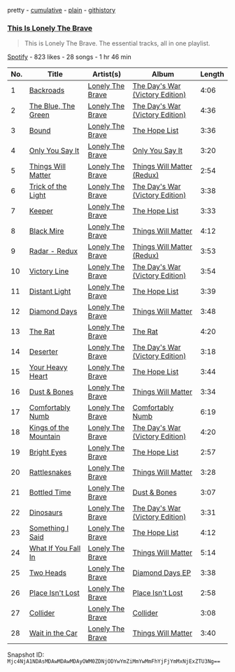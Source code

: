 pretty - [cumulative](/playlists/cumulative/37i9dQZF1DZ06evO4ACddn.md) - [plain](/playlists/plain/37i9dQZF1DZ06evO4ACddn) - [githistory](https://github.githistory.xyz/mackorone/spotify-playlist-archive/blob/main/playlists/plain/37i9dQZF1DZ06evO4ACddn)

### [This Is Lonely The Brave](https://open.spotify.com/playlist/37i9dQZF1DZ06evO4ACddn)

> This is Lonely The Brave\. The essential tracks, all in one playlist.

[Spotify](https://open.spotify.com/user/spotify) - 823 likes - 28 songs - 1 hr 46 min

| No. | Title | Artist(s) | Album | Length |
|---|---|---|---|---|
| 1 | [Backroads](https://open.spotify.com/track/33dunxmWFO2n1a2sjD1wGD) | [Lonely The Brave](https://open.spotify.com/artist/7Ks1xbMXEQjy9aQObTJdId) | [The Day's War \(Victory Edition\)](https://open.spotify.com/album/4Wj1eRz1I5uHtDpTOmuDCh) | 4:06 |
| 2 | [The Blue, The Green](https://open.spotify.com/track/0HHlrHaeTThPytkBv3ka3G) | [Lonely The Brave](https://open.spotify.com/artist/7Ks1xbMXEQjy9aQObTJdId) | [The Day's War \(Victory Edition\)](https://open.spotify.com/album/4Wj1eRz1I5uHtDpTOmuDCh) | 4:36 |
| 3 | [Bound](https://open.spotify.com/track/7sySSvITN4b66p0fDZ53bh) | [Lonely The Brave](https://open.spotify.com/artist/7Ks1xbMXEQjy9aQObTJdId) | [The Hope List](https://open.spotify.com/album/3ntaoDQyCQ1U9mf2mIIf92) | 3:36 |
| 4 | [Only You Say It](https://open.spotify.com/track/1InK0K5uVrrwT47a4CMnAC) | [Lonely The Brave](https://open.spotify.com/artist/7Ks1xbMXEQjy9aQObTJdId) | [Only You Say It](https://open.spotify.com/album/4CMYzNo5XGNoGExI7piQ5O) | 3:20 |
| 5 | [Things Will Matter](https://open.spotify.com/track/3yFZ2FNf3RZMw5e1sJYZve) | [Lonely The Brave](https://open.spotify.com/artist/7Ks1xbMXEQjy9aQObTJdId) | [Things Will Matter \(Redux\)](https://open.spotify.com/album/5j7moHdW1BoUtjHYjM8FTm) | 2:54 |
| 6 | [Trick of the Light](https://open.spotify.com/track/5XT1xMhjkezsYacZ6nwhGm) | [Lonely The Brave](https://open.spotify.com/artist/7Ks1xbMXEQjy9aQObTJdId) | [The Day's War \(Victory Edition\)](https://open.spotify.com/album/4Wj1eRz1I5uHtDpTOmuDCh) | 3:38 |
| 7 | [Keeper](https://open.spotify.com/track/1CHVMZOzCUr7ytuyM3Mclb) | [Lonely The Brave](https://open.spotify.com/artist/7Ks1xbMXEQjy9aQObTJdId) | [The Hope List](https://open.spotify.com/album/3ntaoDQyCQ1U9mf2mIIf92) | 3:33 |
| 8 | [Black Mire](https://open.spotify.com/track/41TpGLxHszelYWCBZklrsJ) | [Lonely The Brave](https://open.spotify.com/artist/7Ks1xbMXEQjy9aQObTJdId) | [Things Will Matter](https://open.spotify.com/album/2xSzu2fJc9KaBwSip35d3e) | 4:12 |
| 9 | [Radar \- Redux](https://open.spotify.com/track/2hq4lskxMTho1REmBrGLmG) | [Lonely The Brave](https://open.spotify.com/artist/7Ks1xbMXEQjy9aQObTJdId) | [Things Will Matter \(Redux\)](https://open.spotify.com/album/5j7moHdW1BoUtjHYjM8FTm) | 3:53 |
| 10 | [Victory Line](https://open.spotify.com/track/5ANtXtO9R4gR16Q41yCOtR) | [Lonely The Brave](https://open.spotify.com/artist/7Ks1xbMXEQjy9aQObTJdId) | [The Day's War \(Victory Edition\)](https://open.spotify.com/album/4Wj1eRz1I5uHtDpTOmuDCh) | 3:54 |
| 11 | [Distant Light](https://open.spotify.com/track/4gpvE7nVnjSVFEy2aiFQzb) | [Lonely The Brave](https://open.spotify.com/artist/7Ks1xbMXEQjy9aQObTJdId) | [The Hope List](https://open.spotify.com/album/3ntaoDQyCQ1U9mf2mIIf92) | 3:39 |
| 12 | [Diamond Days](https://open.spotify.com/track/49b0ahtMJNiQXNjIvMbwKX) | [Lonely The Brave](https://open.spotify.com/artist/7Ks1xbMXEQjy9aQObTJdId) | [Things Will Matter](https://open.spotify.com/album/2xSzu2fJc9KaBwSip35d3e) | 3:48 |
| 13 | [The Rat](https://open.spotify.com/track/2aEAQBRKqAImOF9rzALVxR) | [Lonely The Brave](https://open.spotify.com/artist/7Ks1xbMXEQjy9aQObTJdId) | [The Rat](https://open.spotify.com/album/7xfgBU8oYPEJ3zuyhBmoJ5) | 4:20 |
| 14 | [Deserter](https://open.spotify.com/track/0T7UxrsKjmTnkBLKs4o3Ah) | [Lonely The Brave](https://open.spotify.com/artist/7Ks1xbMXEQjy9aQObTJdId) | [The Day's War \(Victory Edition\)](https://open.spotify.com/album/4Wj1eRz1I5uHtDpTOmuDCh) | 3:18 |
| 15 | [Your Heavy Heart](https://open.spotify.com/track/1FlChalmUyVX8JVrvcHK4F) | [Lonely The Brave](https://open.spotify.com/artist/7Ks1xbMXEQjy9aQObTJdId) | [The Hope List](https://open.spotify.com/album/3ntaoDQyCQ1U9mf2mIIf92) | 3:44 |
| 16 | [Dust & Bones](https://open.spotify.com/track/11VMKvo0PUGzNwngQ5Ebvn) | [Lonely The Brave](https://open.spotify.com/artist/7Ks1xbMXEQjy9aQObTJdId) | [Things Will Matter](https://open.spotify.com/album/2xSzu2fJc9KaBwSip35d3e) | 3:34 |
| 17 | [Comfortably Numb](https://open.spotify.com/track/6SVUDu857QbuF1O6qKjCqc) | [Lonely The Brave](https://open.spotify.com/artist/7Ks1xbMXEQjy9aQObTJdId) | [Comfortably Numb](https://open.spotify.com/album/446Mbnz7IvnGi90uZdc5de) | 6:19 |
| 18 | [Kings of the Mountain](https://open.spotify.com/track/6pOvCv7rA3gkTFtpyDGyiI) | [Lonely The Brave](https://open.spotify.com/artist/7Ks1xbMXEQjy9aQObTJdId) | [The Day's War \(Victory Edition\)](https://open.spotify.com/album/4Wj1eRz1I5uHtDpTOmuDCh) | 4:20 |
| 19 | [Bright Eyes](https://open.spotify.com/track/1NzWx9EnQOdhXYuPwU0iFD) | [Lonely The Brave](https://open.spotify.com/artist/7Ks1xbMXEQjy9aQObTJdId) | [The Hope List](https://open.spotify.com/album/3ntaoDQyCQ1U9mf2mIIf92) | 2:57 |
| 20 | [Rattlesnakes](https://open.spotify.com/track/13IILXc2B0KUsIjbaXXudE) | [Lonely The Brave](https://open.spotify.com/artist/7Ks1xbMXEQjy9aQObTJdId) | [Things Will Matter](https://open.spotify.com/album/2xSzu2fJc9KaBwSip35d3e) | 3:28 |
| 21 | [Bottled Time](https://open.spotify.com/track/5AOTvul1pG5guRXeWvq1Za) | [Lonely The Brave](https://open.spotify.com/artist/7Ks1xbMXEQjy9aQObTJdId) | [Dust & Bones](https://open.spotify.com/album/3GHMDiFyBUSZWhLBiBiHK4) | 3:07 |
| 22 | [Dinosaurs](https://open.spotify.com/track/0kNvVLZsEgWBzhfYwboY70) | [Lonely The Brave](https://open.spotify.com/artist/7Ks1xbMXEQjy9aQObTJdId) | [The Day's War \(Victory Edition\)](https://open.spotify.com/album/4Wj1eRz1I5uHtDpTOmuDCh) | 3:31 |
| 23 | [Something I Said](https://open.spotify.com/track/00FXop2LfX8GdbHm5BL1tq) | [Lonely The Brave](https://open.spotify.com/artist/7Ks1xbMXEQjy9aQObTJdId) | [The Hope List](https://open.spotify.com/album/3ntaoDQyCQ1U9mf2mIIf92) | 4:12 |
| 24 | [What If You Fall In](https://open.spotify.com/track/5CWar6bZXCrEmU4C4n7eDX) | [Lonely The Brave](https://open.spotify.com/artist/7Ks1xbMXEQjy9aQObTJdId) | [Things Will Matter](https://open.spotify.com/album/2xSzu2fJc9KaBwSip35d3e) | 5:14 |
| 25 | [Two Heads](https://open.spotify.com/track/2d3QPzIxf4TRyoXrsujY8S) | [Lonely The Brave](https://open.spotify.com/artist/7Ks1xbMXEQjy9aQObTJdId) | [Diamond Days EP](https://open.spotify.com/album/3YrL32bzITJ2R6LWqSFcjs) | 3:38 |
| 26 | [Place Isn't Lost](https://open.spotify.com/track/26h24NAtgkferYRxAgUX0c) | [Lonely The Brave](https://open.spotify.com/artist/7Ks1xbMXEQjy9aQObTJdId) | [Place Isn't Lost](https://open.spotify.com/album/2GKb0jadpaGEzqyFfxomTk) | 2:58 |
| 27 | [Collider](https://open.spotify.com/track/4igWyJcAt9X5oXaBiqtuk2) | [Lonely The Brave](https://open.spotify.com/artist/7Ks1xbMXEQjy9aQObTJdId) | [Collider](https://open.spotify.com/album/4kzEdKsDeBsZDJc29ruaWs) | 3:08 |
| 28 | [Wait in the Car](https://open.spotify.com/track/0fm9CqVDMAFiVBvCcBBJo0) | [Lonely The Brave](https://open.spotify.com/artist/7Ks1xbMXEQjy9aQObTJdId) | [Things Will Matter](https://open.spotify.com/album/2xSzu2fJc9KaBwSip35d3e) | 3:40 |

Snapshot ID: `Mjc4NjA1NDAsMDAwMDAwMDAyOWM0ZDNjODYwYmZiMmYwMmFhYjFjYmMxNjExZTU3Ng==`
